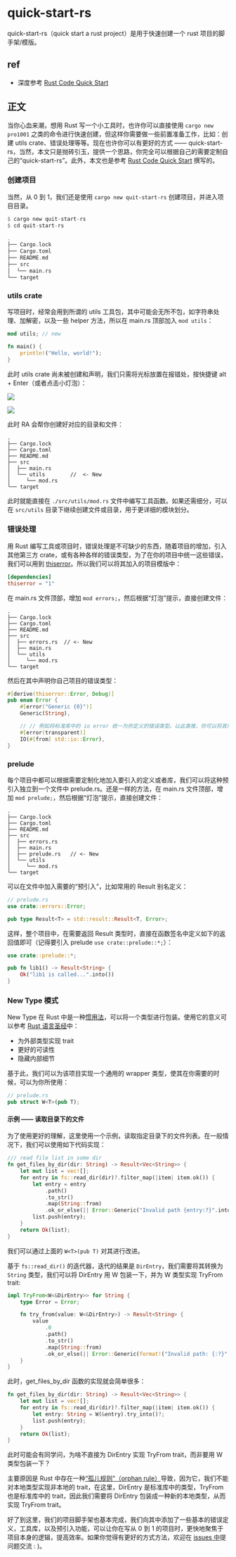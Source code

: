 # quick-start-rs 
quick-start-rs（quick start a rust project）是用于快速创建一个 rust 项目的脚手架/模版。

## ref
* 深度参考 [Rust Code Quick Start](https://www.youtube.com/watch?v=oxx7MmN4Ib0)

## 正文
当你心血来潮，想用 Rust 写一个小工具时，也许你可以直接使用 `cargo new pro1001` 之类的命令进行快速创建，但这样你需要做一些前置准备工作，比如：创建 utils crate、错误处理等等。现在也许你可以有更好的方式 —— quick-start-rs，当然，本文只是抛砖引玉，提供一个思路，你完全可以根据自己的需要定制自己的“quick-start-rs”。此外，本文也是参考 [Rust Code Quick Start](https://www.youtube.com/watch?v=oxx7MmN4Ib0) 撰写的。

### 创建项目
当然，从 0 到 1，我们还是使用 `cargo new quit-start-rs` 创建项目，并进入项目目录。

```rust
$ cargo new quit-start-rs
$ cd quit-start-rs

.
├── Cargo.lock
├── Cargo.toml
├── README.md
├── src
│  └── main.rs
└── target
```

### utils crate
写项目时，经常会用到所谓的 utils 工具包，其中可能会无所不包，如字符串处理、加解密，以及一些 helper 方法，所以在 main.rs 顶部加入 `mod utils`：

```rust
mod utils; // new

fn main() {
    println!("Hello, world!");
}
```

此时 utils crate 尚未被创建和声明，我们只需将光标放置在报错处，按快捷键 alt + Enter（或者点击小灯泡）：

![](./docs/images/mod-tips2.png)

![](./docs/images/mod-tips1.png)

此时 RA 会帮你创建好对应的目录和文件：

```
.
├── Cargo.lock
├── Cargo.toml
├── README.md
├── src
│  ├── main.rs
│  └── utils        //  <- New
│     └── mod.rs
└── target
```

此时就能直接在 `./src/utils/mod.rs` 文件中编写工具函数。如果还需细分，可以在 `src/utils` 目录下继续创建文件或目录，用于更详细的模块划分。

### 错误处理
用 Rust 编写工具或项目时，错误处理是不可缺少的东西，随着项目的增加，引入其他第三方 crate，或有各种各样的错误类型，为了在你的项目中统一这些错误，我们可以用到 [thiserror](https://crates.io/crates/thiserror)。所以我们可以将其加入的项目模版中：

```toml
[dependencies]
thiserror = "1"
```

在 main.rs 文件顶部，增加 `mod errors;`，然后根据“灯泡”提示，直接创建文件：

```
.
├── Cargo.lock
├── Cargo.toml
├── README.md
├── src
│  ├── errors.rs  // <- New
│  ├── main.rs
│  └── utils
│     └── mod.rs
└── target
```

然后在其中声明你自己项目的错误类型：

```rust
#[derive(thiserror::Error, Debug)]
pub enum Error {
    #[error("Generic {0}")]
    Generic(String),

    // // 例如将标准库中的 io error 统一为你定义的错误类型。以此类推，你可以将其他库中的错误统一为你声明的错误类型。
    #[error(transparent)]
    IO(#[from] std::io::Error), 
}
```

### prelude
每个项目中都可以根据需要定制化地加入要引入的定义或者库，我们可以将这种预引入独立到一个文件中 prelude.rs。还是一样的方法，在 main.rs 文件顶部，增加 `mod prelude;`，然后根据“灯泡”提示，直接创建文件：

```
.
├── Cargo.lock
├── Cargo.toml
├── README.md
├── src
│  ├── errors.rs 
│  ├── main.rs  
│  ├── prelude.rs   // <- New
│  └── utils
│     └── mod.rs
└── target
```

可以在文件中加入需要的“预引入”，比如常用的 Result 别名定义：

```rust
// prelude.rs
use crate::errors::Error;

pub type Result<T> = std::result::Result<T, Error>;
```

这样，整个项目中，在需要返回 Result 类型时，直接在函数签名中定义如下的返回值即可（记得要引入 prelude `use crate::prelude::*;`）：

```rust
use crate::prelude::*;

pub fn lib1() -> Result<String> {
    Ok("lib1 is called...".into())
}
```

### New Type 模式
New Type 在 Rust 中是一种[惯用法](https://doc.rust-lang.org/rust-by-example/generics/new_types.html#new-type-idiom)，可以将一个类型进行包装。使用它的意义可以参考 [Rust 语言圣经](https://course.rs/advance/into-types/custom-type.html#newtype)中：
* 为外部类型实现 trait
* 更好的可读性
* 隐藏内部细节

基于此，我们可以为该项目实现一个通用的 wrapper 类型，使其在你需要的时候，可以为你所使用：

```rust
// prelude.rs
pub struct W<T>(pub T);
```

#### 示例 —— 读取目录下的文件
为了使用更好的理解，这里使用一个示例，读取指定目录下的文件列表。在一般情况下，我们可以使用如下代码实现：

```rust
/// read file list in some dir
fn get_files_by_dir(dir: String) -> Result<Vec<String>> {
    let mut list = vec![];
    for entry in fs::read_dir(dir)?.filter_map(|item| item.ok()) {
        let entry = entry
            .path()
            .to_str()
            .map(String::from)
            .ok_or_else(|| Error::Generic("Invalid path {entry:?}".into()))?;
        list.push(entry);
    }
    return Ok(list);
}
```

我们可以通过上面的 `W<T>(pub T)` 对其进行改进。


基于 `fs::read_dir()` 的迭代器，迭代的结果是 `DirEntry`，我们需要将其转换为 `String` 类型，我们可以将 DirEntry 用 W 包装一下，并为 W 类型实现 TryFrom trait:

```rust
impl TryFrom<W<&DirEntry>> for String {
    type Error = Error;

    fn try_from(value: W<&DirEntry>) -> Result<String> {
        value
            .0
            .path()
            .to_str()
            .map(String::from)
            .ok_or_else(|| Error::Generic(format!("Invalid path: {:?}", value.0)))
    }
}
```

此时，get_files_by_dir 函数的实现就会简单很多：

```rust
fn get_files_by_dir(dir: String) -> Result<Vec<String>> {
    let mut list = vec![];
    for entry in fs::read_dir(dir)?.filter_map(|item| item.ok()) {
        let entry: String = W(&entry).try_into()?;
        list.push(entry);
    }
    return Ok(list);
}
```

此时可能会有同学问，为啥不直接为 DirEntry 实现 TryFrom trait，而非要用 W 类型包装一下？

主要原因是 Rust 中存在一种[“孤儿规则”（orphan rule）](https://doc.rust-lang.org/book/ch19-03-advanced-traits.html?highlight=orphan%20rule#using-the-newtype-pattern-to-implement-external-traits-on-external-types)导致，因为它，我们不能对本地类型实现非本地的 trait，在这里，DirEntry 是标准库中的类型，TryFrom 也是标准库中的 trait，因此我们需要将 DirEntry 包装成一种新的本地类型，从而实现 TryFrom trait。

好了到这里，我们的项目脚手架也基本完成，我们向其中添加了一些基本的错误定义，工具库，以及预引入功能，可以让你在写从 0 到 1 的项目时，更快地聚焦于项目本身的逻辑，提高效率。如果你觉得有更好的方式方法，欢迎在 [issues 中](https://github.com/suhanyujie/article-transfer-rs/issues)提问题交流 : )。